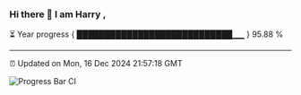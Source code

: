 ### Hi there 👋 I am Harry , 

⏳ Year progress { ████████████████████████████▁▁ } 95.88 %

---

⏰ Updated on Mon, 16 Dec 2024 21:57:18 GMT

![Progress Bar CI](https://github.com/duykhang68/duykhang68/workflows/Progress%20Bar%20CI/badge.svg)
